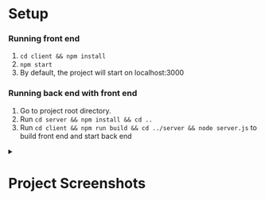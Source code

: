 #  Setup

###  Running front end

 1. `cd client && npm install`
 2. `npm start`
 3. By default, the project will start on localhost:3000

### Running back end with front end

 1. Go to project root directory.
 2. Run `cd server && npm install && cd ..` 
 3. Run `cd client && npm run build && cd ../server && node server.js` to build front end and start back end


<details>
<summary> <h1>Project Screenshots</h1></summary>

### Set custom temps & Control unit power
![page1](https://raw.githubusercontent.com/taihelsel/NodeArduinoController/main/previewImgs/ac-control-1.PNG)
### Create custom schedules
![page2](https://raw.githubusercontent.com/taihelsel/NodeArduinoController/main/previewImgs/ac-control-2.PNG)
### Delete created schedules
![page3](https://raw.githubusercontent.com/taihelsel/NodeArduinoController/main/previewImgs/ac-control-3.PNG)
    
</details>